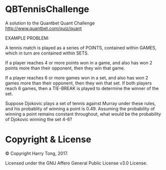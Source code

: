 # QBTennisChallenge

A solution to the Quantbet Quant Challenge http://www.quantbet.com/quiz/quant

EXAMPLE PROBLEM:

A tennis match is played as a series of POINTS, contained within GAMES, which in turn are contained within SETS.

If a player reaches 4 or more points won in a game, and also has won 2 points more than their opponent, then they win that game.

If a player reaches 6 or more games won in a set, and also has won 2 games more than their opponent, then they win that set. If both players reach 6 games, then a TIE-BREAK is played to determine the winner of the set.

Suppose Djokovic plays a set of tennis against Murray under these rules, and his probablity of winning a point is 0.49. Assuming the probability of winning a point remains constant throughout, what would be the probability of Djokovic winning the set 4-6?

# Copyright & License

© Copyright Harry Tong, 2017.

Licensed under the GNU Affero General Public License v3.0 License.
